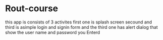 # Rout-course
this app is consists of 3 activites
first one is splash screen
secound and third is asimple login and signin form
and the third one has alert dialog that show the user name and password you Enterd
